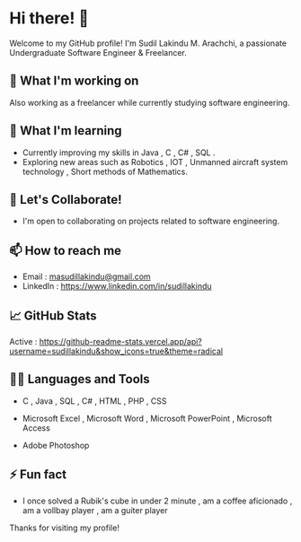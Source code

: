 # Hi there! 👋

Welcome to my GitHub profile! I'm Sudil Lakindu M. Arachchi, a passionate Undergraduate Software Engineer & Freelancer.

## 🔭 What I'm working on

Also working as a freelancer while currently studying software engineering.

## 🌱 What I'm learning

- Currently improving my skills in Java , C , C# , SQL .
- Exploring new areas such as Robotics , IOT , Unmanned aircraft system technology , Short methods of Mathematics.

## 👯 Let's Collaborate!

- I'm open to collaborating on projects related to software engineering.


## 📫 How to reach me

- Email    : masudillakindu@gmail.com
- LinkedIn : https://www.linkedin.com/in/sudillakindu

## 📈 GitHub Stats

Active : https://github-readme-stats.vercel.app/api?username=sudillakindu&show_icons=true&theme=radical

## 🧑‍💻 Languages and Tools

- C , Java , SQL , C# , HTML , PHP , CSS

- Microsoft Excel , Microsoft Word , Microsoft PowerPoint , Microsoft Access
- Adobe Photoshop


## ⚡ Fun fact

- I once solved a Rubik's cube in under 2 minute , am a coffee aficionado , am a vollbay player , am a guiter player
  

Thanks for visiting my profile!

<!---
sudillakindu/sudillakindu is a ✨ special ✨ repository because its `README.md` (this file) appears on your GitHub profile.
You can click the Preview link to take a look at your changes.
--->
